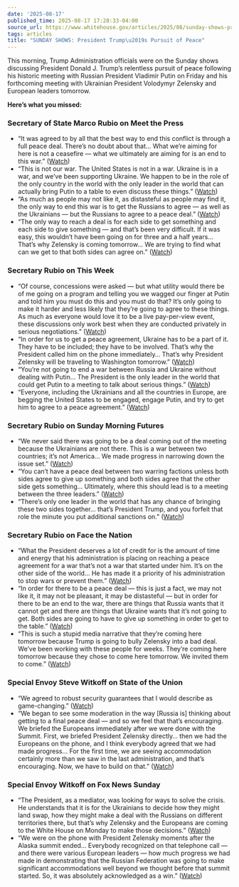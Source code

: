 ```yaml
---
date: '2025-08-17'
published_time: 2025-08-17 17:28:33-04:00
source_url: https://www.whitehouse.gov/articles/2025/08/sunday-shows-president-trumps-pursuit-of-peace/
tags: articles
title: "SUNDAY SHOWS: President Trump\u2019s Pursuit of Peace"
---
```

 
This morning, Trump Administration officials were on the Sunday shows
discussing President Donald J. Trump’s relentless pursuit of peace
following his historic meeting with Russian President Vladimir Putin on
Friday and his forthcoming meeting with Ukrainian President Volodymyr
Zelensky and European leaders tomorrow.

**Here’s what you missed:**

### **Secretary of State Marco Rubio on Meet the Press**

-   “It was agreed to by all that the best way to end this conflict is
    through a full peace deal. There’s no doubt about that… What we’re
    aiming for here is not a ceasefire — what we ultimately are aiming
    for is an end to this war.”
    ([Watch](https://x.com/RapidResponse47/status/1957067314509042176))
-   “This is not our war. The United States is not in a war. Ukraine is
    in a war, and we’ve been supporting Ukraine. We happen to be in the
    role of the only country in the world with the only leader in the
    world that can actually bring Putin to a table to even discuss these
    things.”
    ([Watch](https://x.com/RapidResponse47/status/1957068448346870227))
-   “As much as people may not like it, as distasteful as people may
    find it, the only way to end this war is to get the Russians to
    agree — as well as the Ukrainians — but the Russians to agree to a
    peace deal.”
    ([Watch](https://x.com/RapidResponse47/status/1957069720798085357))
-   “The only way to reach a deal is for each side to get something and
    each side to give something — and that’s been very difficult. If it
    was easy, this wouldn’t have been going on for three and a half
    years… That’s why Zelensky is coming tomorrow… We are trying to find
    what can we get to that both sides can agree on.”
    ([Watch](https://x.com/RapidResponse47/status/1957071926645391805))

### **Secretary Rubio on This Week**

-   “Of course, concessions were asked — but what utility would there be
    of me going on a program and telling you we wagged our finger at
    Putin and told him you must do this and you must do that? It’s only
    going to make it harder and less likely that they’re going to agree
    to these things. As much as everyone would love it to be a live
    pay-per-view event, these discussions only work best when they are
    conducted privately in serious negotiations.”
    ([Watch](https://x.com/RapidResponse47/status/1957076077693509860))
-   “In order for us to get a peace agreement, Ukraine has to be a part
    of it. They have to be included; they have to be involved. That’s
    why the President called him on the phone immediately… That’s why
    President Zelensky will be traveling to Washington tomorrow.”
    ([Watch](https://x.com/RapidResponse47/status/1957078150703181961))
-   “You’re not going to end a war between Russia and Ukraine without
    dealing with Putin… The President is the only leader in the world
    that could get Putin to a meeting to talk about serious things.”
    ([Watch](https://x.com/RapidResponse47/status/1957082014156296663))
-   “Everyone, including the Ukrainians and all the countries in Europe,
    are begging the United States to be engaged, engage Putin, and try
    to get him to agree to a peace agreement.”
    ([Watch](https://x.com/RapidResponse47/status/1957084405052080215))

### **Secretary Rubio on Sunday Morning Futures**

-   “We never said there was going to be a deal coming out of the
    meeting because the Ukrainians are not there. This is a war between
    two countries; it’s not America… We made progress in narrowing down
    the issue set.”
    ([Watch](https://x.com/RapidResponse47/status/1957084694131953775))
-   “You can’t have a peace deal between two warring factions unless
    both sides agree to give up something and both sides agree that the
    other side gets something… Ultimately, where this should lead is to
    a meeting between the three leaders.”
    ([Watch](https://x.com/RapidResponse47/status/1957086054776742133))
-   “There’s only one leader in the world that has any chance of
    bringing these two sides together… that’s President Trump, and you
    forfeit that role the minute you put additional sanctions on.”
    ([Watch](https://x.com/RapidResponse47/status/1957088672890700051))

### **Secretary Rubio on Face the Nation**

-   “What the President deserves a lot of credit for is the amount of
    time and energy that his administration is placing on reaching a
    peace agreement for a war that’s not a war that started under him.
    It’s on the other side of the world… He has made it a priority of
    his administration to stop wars or prevent them.”
    ([Watch](https://x.com/RapidResponse47/status/1957093005929639976))
-   “In order for there to be a peace deal — this is just a fact, we may
    not like it, it may not be pleasant, it may be distasteful — but in
    order for there to be an end to the war, there are things that
    Russia wants that it cannot get and there are things that Ukraine
    wants that it’s not going to get. Both sides are going to have to
    give up something in order to get to the table.”
    ([Watch](https://x.com/RapidResponse47/status/1957095024551694765))
-   “This is such a stupid media narrative that they’re coming here
    tomorrow because Trump is going to bully Zelensky into a bad deal.
    We’ve been working with these people for weeks. They’re coming here
    tomorrow because they chose to come here tomorrow. We invited them
    to come.”
    ([Watch](https://x.com/RapidResponse47/status/1957096683801596314))

### **Special Envoy Steve Witkoff on State of the Union**

-   “We agreed to robust security guarantees that I would describe as
    game-changing.”
    ([Watch](https://x.com/RapidResponse47/status/1957068194004296033))
-   “We began to see some moderation in the way \[Russia is\] thinking
    about getting to a final peace deal — and so we feel that that’s
    encouraging. We briefed the Europeans immediately after we were done
    with the Summit. First, we briefed President Zelensky directly… then
    we had the Europeans on the phone, and I think everybody agreed that
    we had made progress… For the first time, we are seeing
    accommodation certainly more than we saw in the last administration,
    and that’s encouraging. Now, we have to build on that.”
    ([Watch](https://x.com/RapidResponse47/status/1957070355610161320))

### **Special Envoy Witkoff on Fox News Sunday**

-   “The President, as a mediator, was looking for ways to solve the
    crisis. He understands that it is for the Ukrainians to decide how
    they might land swap, how they might make a deal with the Russians
    on different territories there, but that’s why Zelensky and the
    Europeans are coming to the White House on Monday to make those
    decisions.”
    ([Watch](https://x.com/RapidResponse47/status/1957076089240428723))
-   “We were on the phone with President Zelensky moments after the
    Alaska summit ended… Everybody recognized on that telephone call —
    and there were various European leaders — how much progress we had
    made in demonstrating that the Russian Federation was going to make
    significant accommodations well beyond we thought before that summit
    started. So, it was absolutely acknowledged as a win.”
    ([Watch](https://x.com/RapidResponse47/status/1957077342888624604))
